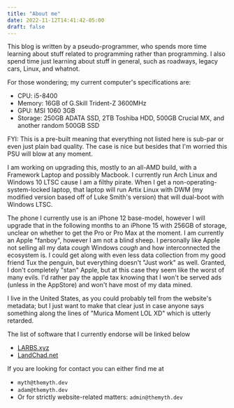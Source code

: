 ```yaml
---
title: "About me"
date: 2022-11-12T14:41:42-05:00
draft: false
---
```

This blog is written by a pseudo-programmer, who spends more time learning
about stuff related to programming rather than programming. I also spend time
just learning about stuff in general, such as roadways, legacy cars, Linux, and
whatnot.

For those wondering; my current computer's specifications are:
- CPU: i5-8400
- Memory: 16GB of G.Skill Trident-Z 3600MHz
- GPU: MSI 1060 3GB
- Storage: 250GB ADATA SSD, 2TB Toshiba HDD, 500GB Crucial MX, and another random 500GB SSD

FYI: This is a pre-built meaning that everything not listed here is sub-par or
even just plain bad quality. The case is nice but besides that I'm worried this
PSU will blow at any moment.

I am working on upgrading this, mostly to an all-AMD build, with a Framework
Laptop and possibly Macbook. I currently run Arch Linux and Windows 10 LTSC
cause I am a filthy pirate. When I get a non-operating-system-locked laptop,
that laptop will run Artix Linux with DWM (my modified version based off of
Luke Smith's version) that will dual-boot with Windows LTSC.

The phone I currently use is an iPhone 12 base-model, however I will upgrade
that in the following months to an iPhone 15 with 256GB of storage, unclear on
whether to get the Pro or Pro Max at the moment. I am currently an Apple
"fanboy", however I am not a blind sheep. I personally like Apple not selling
all my data *cough* Windows *cough* and how interconnected the ecosystem is. I
could get along with even less data collection from my good friend Tux the
penguin, but everything doesn't "Just work" as well. Granted, I don't
completely "stan" Apple, but at this case they seem like the worst of many
evils. I'd rather pay the apple tax knowing that I won't be served ads (unless
in the AppStore) and won't have most of my data mined.

I live in the United States, as you could probably tell from the website's metadata;
but I just want to make that clear just in case anyone says something along the
lines of "Murica Moment LOL XD" which is utterly retarded.

The list of software that I currently endorse will be linked below
- [LARBS.xyz](https://larbs.xyz)
- [LandChad.net](https://landchad.net)

If you are looking for contact you can either find me at
- `myth@themyth.dev`
- `adam@themyth.dev`
- Or for strictly website-related matters: `admin@themyth.dev`
